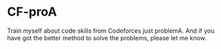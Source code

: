 CF-proA
=======

Train myself about code skills from Codeforces just problemA.
And if you have got the better method to solve the problems, please let me know.
